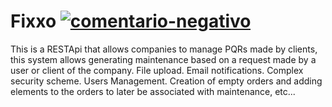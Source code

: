 # Fixxo <a href="https://imgbb.com/"><img src="https://i.ibb.co/k4YDCFm/comentario-negativo.png" alt="comentario-negativo" border="0" /></a>
This is a RESTApi that allows companies to manage PQRs made by clients, this system allows generating maintenance based on a request made by a user or client of the company. File upload. Email notifications. Complex security scheme. Users Management. Creation of empty orders and adding elements to the orders to later be associated with maintenance, etc...
